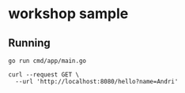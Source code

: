 # workshop sample
## Running

```
go run cmd/app/main.go
```

```
curl --request GET \
  --url 'http://localhost:8080/hello?name=Andri'
```
